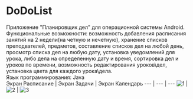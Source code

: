 # DoDoList
Приложение "Планировщик дел" для операционной системы Android.  
Функциональные возможности: возможность добавления расписания занятий на 2 недели(на четную и нечетную), хранение списков преподвателей, предметов, составление списков дел на любой день, просмотр списка дел на любую дату, установка уведомлений для урока, либо дела на определенную дату и время, сортировка дел и уроков по времени, возможность редактирования уроков\дел, установка цвета для каждого урока\дела.  
Язык программирования: Java  
Экран Расписание | Экран Задачи | Экран Календарь
--- | --- | ---
![1](https://user-images.githubusercontent.com/39966486/131253324-78676f42-68e1-4e4a-8c91-c408a6ef886e.PNG) | ![2](https://user-images.githubusercontent.com/39966486/131253471-67684db2-c32e-4bc5-9372-c08d26be3b5f.PNG) | ![3](https://user-images.githubusercontent.com/39966486/131253330-91efca1f-49cb-4b16-abfd-9f423e2eb572.PNG)  
